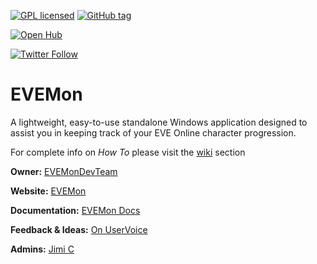 [![GPL licensed](https://img.shields.io/badge/license-GPL%20v2-blue.svg)]()
[![GitHub tag](https://img.shields.io/github/tag/evemondevteam/evemon.svg)]()

[![Open Hub](https://www.openhub.net/p/evemon/widgets/project_thin_badge.gif)](https://www.openhub.net/p/evemon)

[![Twitter Follow](https://img.shields.io/twitter/follow/EVEMon.svg?style=social)](https://twitter.com/evemon)

# **EVEMon**

A lightweight, easy-to-use standalone Windows application designed to assist you in keeping track of your EVE Online character progression.

For complete info on *How To* please visit the [wiki](https://bitbucket.org/EVEMonDevTeam/evemon/wiki) section

**Owner:** [EVEMonDevTeam](https://bitbucket.org/EVEMonDevTeam)

**Website:** [EVEMon](http://evemondevteam.github.io/evemon/)

**Documentation:** [EVEMon Docs](http://evemon.readthedocs.org/)

**Feedback & Ideas:** [On UserVoice](http://evemon.uservoice.com/)

**Admins:** [Jimi C](https://bitbucket.org/Desmont_McCallock)